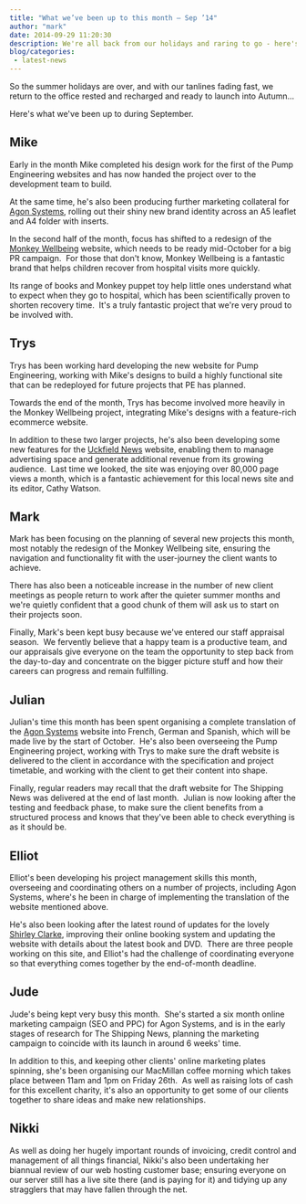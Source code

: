 ```yaml
---
title: "What we’ve been up to this month – Sep ’14"
author: "mark"
date: 2014-09-29 11:20:30
description: We're all back from our holidays and raring to go - here's what we've been up to this month
blog/categories: 
 - latest-news
---
```


So the summer holidays are over, and with our tanlines fading fast, we return to the office rested and recharged and ready to launch into Autumn...

Here's what we've been up to during September.

## Mike

Early in the month Mike completed his design work for the first of the Pump Engineering websites and has now handed the project over to the development team to build.

At the same time, he's also been producing further marketing collateral for [Agon Systems](http://www.agon-systems.com), rolling out their shiny new brand identity across an A5 leaflet and A4 folder with inserts.

In the second half of the month, focus has shifted to a redesign of the [Monkey Wellbeing](http://www.monkeywellbeing.com/) website, which needs to be ready mid-October for a big PR campaign.  For those that don't know, Monkey Wellbeing is a fantastic brand that helps children recover from hospital visits more quickly.

Its range of books and Monkey puppet toy help little ones understand what to expect when they go to hospital, which has been scientifically proven to shorten recovery time.  It's a truly fantastic project that we're very proud to be involved with.

## Trys

Trys has been working hard developing the new website for Pump Engineering, working with Mike's designs to build a highly functional site that can be redeployed for future projects that PE has planned.

Towards the end of the month, Trys has become involved more heavily in the Monkey Wellbeing project, integrating Mike's designs with a feature-rich ecommerce website.

In addition to these two larger projects, he's also been developing some new features for the [Uckfield News](http://www.uckfieldnews.com) website, enabling them to manage advertising space and generate additional revenue from its growing audience.  Last time we looked, the site was enjoying over 80,000 page views a month, which is a fantastic achievement for this local news site and its editor, Cathy Watson.

## Mark

Mark has been focusing on the planning of several new projects this month, most notably the redesign of the Monkey Wellbeing site, ensuring the navigation and functionality fit with the user-journey the client wants to achieve.

There has also been a noticeable increase in the number of new client meetings as people return to work after the quieter summer months and we're quietly confident that a good chunk of them will ask us to start on their projects soon.

Finally, Mark's been kept busy because we've entered our staff appraisal season.  We fervently believe that a happy team is a productive team, and our appraisals give everyone on the team the opportunity to step back from the day-to-day and concentrate on the bigger picture stuff and how their careers can progress and remain fulfilling.

## Julian

Julian's time this month has been spent organising a complete translation of the [Agon Systems](http://www.tomango.co.uk/created/agon-systems/) website into French, German and Spanish, which will be made live by the start of October.  He's also been overseeing the Pump Engineering project, working with Trys to make sure the draft website is delivered to the client in accordance with the specification and project timetable, and working with the client to get their content into shape.

Finally, regular readers may recall that the draft website for The Shipping News was delivered at the end of last month.  Julian is now looking after the testing and feedback phase, to make sure the client benefits from a structured process and knows that they've been able to check everything is as it should be.

## Elliot

Elliot's been developing his project management skills this month, overseeing and coordinating others on a number of projects, including Agon Systems, where's he been in charge of implementing the translation of the website mentioned above.

He's also been looking after the latest round of updates for the lovely [Shirley Clarke](http://www.shirleyclarke-education.org/), improving their online booking system and updating the website with details about the latest book and DVD.  There are three people working on this site, and Elliot's had the challenge of coordinating everyone so that everything comes together by the end-of-month deadline.

## Jude

Jude's being kept very busy this month.  She's started a six month online marketing campaign (SEO and PPC) for Agon Systems, and is in the early stages of research for The Shipping News, planning the marketing campaign to coincide with its launch in around 6 weeks' time.

In addition to this, and keeping other clients' online marketing plates spinning, she's been organising our MacMillan coffee morning which takes place between 11am and 1pm on Friday 26th.  As well as raising lots of cash for this excellent charity, it's also an opportunity to get some of our clients together to share ideas and make new relationships.

## Nikki

As well as doing her hugely important rounds of invoicing, credit control and management of all things financial, Nikki's also been undertaking her biannual review of our web hosting customer base; ensuring everyone on our server still has a live site there (and is paying for it) and tidying up any stragglers that may have fallen through the net.


